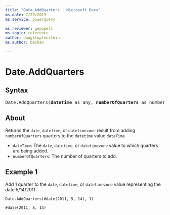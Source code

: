 ```yaml
---
title: "Date.AddQuarters | Microsoft Docs"
ms.date: 7/29/2019
ms.service: powerquery

ms.reviewer: gepopell
ms.topic: reference
author: dougklopfenstein
ms.author: bezhan

---
```

# Date.AddQuarters

## Syntax

<pre>
Date.AddQuarters(<b>dateTime</b> as any, <b>numberOfQuarters</b> as number) as any  
</pre>
  
## About  
Returns the `date`, `datetime`, or `datetimezone` result from adding `numberOfQuarters` quarters to the `datetime` value `dateTime`. <ul> <li><code>dateTime</code>: The <code>date</code>, <code>datetime</code>, or <code>datetimezone</code> value to which quarters are being added.</li> <li><code>numberOfQuarters</code>: The number of quarters to add.</li> </ul>

## Example 1
Add 1 quarter to the `date`, `datetime`, or `datetimezone` value representing the date 5/14/2011.

```powerquery-m
Date.AddQuarters(#date(2011, 5, 14), 1)
```

`#date(2011, 8, 14)`
